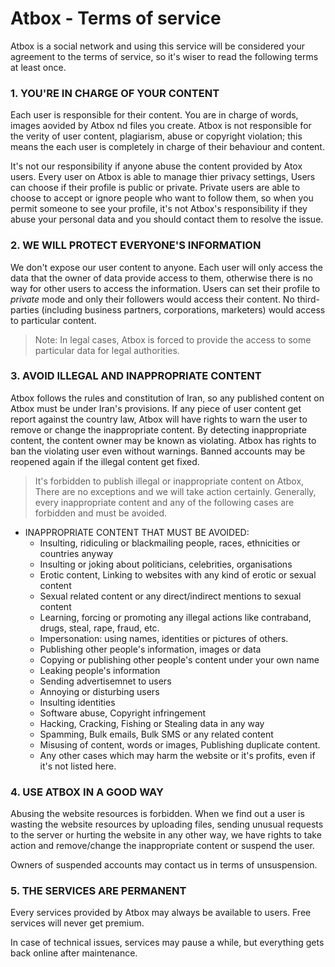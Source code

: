 Atbox - Terms of service
======================

Atbox is a social network and using this service will be considered your agreement to the terms of service, so it's wiser to read the following terms at least once.

### 1. YOU'RE IN CHARGE OF YOUR CONTENT ###

Each user is responsible for their content. You are in charge of words, images aovided by Atbox nd files you create. Atbox is not responsible for the verity of user content, plagiarism, abuse or copyright violation; this means the each user is completely in charge of their behaviour and content.

It's not our responsibility if anyone abuse the content provided by Atox users. Every user on Atbox is able to manage thier privacy settings, Users can choose if their profile is public or private. Private users are able to choose to accept or ignore people who want to follow them, so when you permit someone to see your profile, it's not Atbox's responsibility if they abuse your personal data and you should contact them to resolve the issue.

### 2. WE WILL PROTECT EVERYONE'S INFORMATION ###

We don't expose our user content to anyone. Each user will only access the data that the owner of data provide access to them, otherwise there is no way for other users to access the information. Users can set their profile to *private* mode and only their followers would access their content. No third-parties (including business partners, corporations, marketers) would access to particular content.

> Note: In legal cases, Atbox is forced to provide the access to some particular data for legal authorities.

### 3. AVOID ILLEGAL AND INAPPROPRIATE CONTENT ###

Atbox follows the rules and constitution of Iran, so any published content on Atbox must be under Iran's provisions. If any piece of user content get report against the country law, Atbox will have rights to warn the user to remove or change the inappropriate content. By detecting inappropriate content, the content owner may be known as violating. Atbox has rights to ban the violating user even without warnings. Banned accounts may be reopened again if the illegal content get fixed.

> It's forbidden to publish illegal or inappropriate content on Atbox, There are no exceptions and we will take action certainly. Generally, every inappropriate content and any of the following cases are forbidden and must be avoided.


* INAPPROPRIATE CONTENT THAT MUST BE AVOIDED:
  * Insulting, ridiculing or blackmailing people, races, ethnicities or countries anyway
  * Insulting or joking about politicians, celebrities, organisations
  * Erotic content, Linking to websites with any kind of erotic or sexual content
  * Sexual related content or any direct/indirect mentions to sexual content
  * Learning, forcing or promoting any illegal actions like contraband, drugs, steal, rape, fraud, etc.
  * Impersonation: using names, identities or pictures of others.
  * Publishing other people's information, images or data
  * Copying or publishing other people's content under your own name
  * Leaking people's information
  * Sending advertisemnet to users
  * Annoying or disturbing users
  * Insulting identities
  * Software abuse, Copyright infringement
  * Hacking, Cracking, Fishing or Stealing data in any way
  * Spamming, Bulk emails, Bulk SMS or any related content
  * Misusing of content, words or images, Publishing duplicate content.
  * Any other cases which may harm the website or it's profits, even if it's not listed here.

### 4. USE ATBOX IN A GOOD WAY ###

Abusing the website resources is forbidden. When we find out a user is wasting the website resources by uploading files, sending unusual requests to the server or hurting the website in any other way, we have rights to take action and remove/change the inappropriate content or suspend the user.

Owners of suspended accounts may contact us in terms of unsuspension.

### 5. THE SERVICES ARE PERMANENT ###

Every services provided by Atbox may always be available to users. Free services will never get premium.

In case of technical issues, services may pause a while, but everything gets back online after maintenance.
